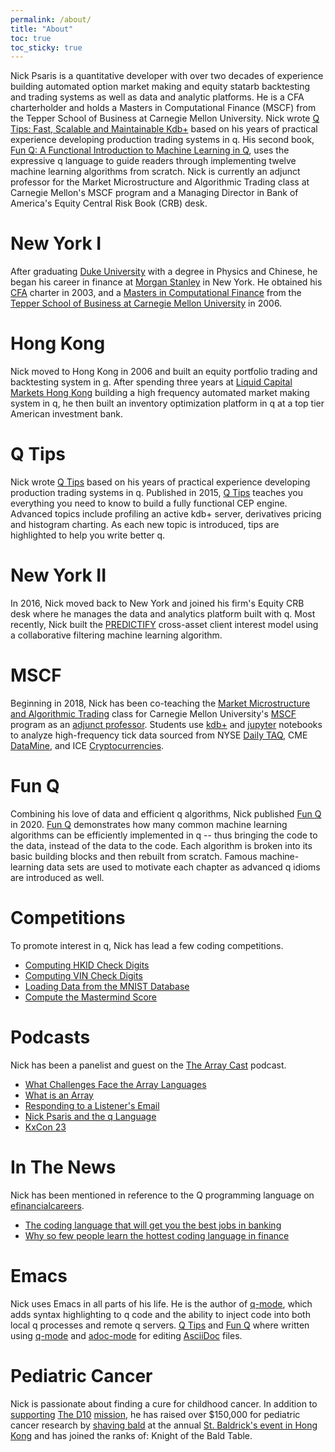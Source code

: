 ```yaml
---
permalink: /about/
title: "About"
toc: true
toc_sticky: true
---
```


Nick Psaris is a quantitative developer with over two decades of
experience building automated option market making and equity statarb
backtesting and trading systems as well as data and analytic
platforms. He is a CFA charterholder and holds a Masters in
Computational Finance (MSCF) from the Tepper School of Business at
Carnegie Mellon University. Nick wrote [Q Tips: Fast, Scalable and
Maintainable Kdb+](http://q-tips.net) based on his years of practical
experience developing production trading systems in q. His second
book, [Fun Q: A Functional Introduction to Machine Learning in
Q](http://fun-q.net), uses the expressive q language to guide readers
through implementing twelve machine learning algorithms from
scratch. Nick is currently an adjunct professor for the Market
Microstructure and Algorithmic Trading class at Carnegie Mellon's MSCF
program and a Managing Director in Bank of America's Equity Central
Risk Book (CRB) desk.

# New York I
After graduating [Duke University](http://www.duke.edu) with a degree
in Physics and Chinese, he began his career in finance at [Morgan
Stanley](http://www.morganstanley.com) in New York. He obtained his
[CFA](http://www.cfainstitute.org) charter in 2003, and a [Masters in
Computational Finance](http://www.cmu.edu/mscf) from the [Tepper
School of Business at Carnegie Mellon
University](http://tepper.cmu.edu) in 2006.

# Hong Kong
Nick moved to Hong Kong in 2006 and built an equity portfolio trading
and backtesting system in
[q](https://en.wikipedia.org/wiki/Q_(programming_language_from_Kx_Systems)). After
spending three years at [Liquid Capital Markets Hong
Kong](http://www.liquidcapital.com/hong-kong) building a high
frequency automated market making system in q, he then built an
inventory optimization platform in q at a top tier American investment
bank.

# Q Tips
Nick wrote [Q Tips](http://q-tips.net) based on his years of practical
experience developing production trading systems in q. Published in
2015, [Q Tips](http://q-tips.net) teaches you everything you need to
know to build a fully functional CEP engine. Advanced topics include
profiling an active kdb+ server, derivatives pricing and histogram
charting. As each new topic is introduced, tips are highlighted to
help you write better q.

# New York II
In 2016, Nick moved back to New York and joined his firm's Equity CRB
desk where he manages the data and analytics platform built with q.
Most recently, Nick built the
[PREDICTIFY](https://uspto.report/TM/90681330) cross-asset client
interest model using a collaborative filtering machine learning
algorithm.

# MSCF
Beginning in 2018, Nick has been co-teaching the [Market
Microstructure and Algorithmic
Trading](https://www.cmu.edu/mscf/academics/curriculum/46982-market-microstructure-and-algorithmic-trading.html)
class for Carnegie Mellon University's
[MSCF](https://www.cmu.edu/mscf/) program as an [adjunct
professor](https://www.cmu.edu/mscf/academics/faculty.html).  Students
use [kdb+](https://kx.com/) and [jupyter](https://jupyter.org/)
notebooks to analyze high-frequency tick data sourced from NYSE [Daily
TAQ](https://www.nyse.com/market-data/historical/daily-taq), CME
[DataMine](https://www.cmegroup.com/confluence/display/EPICSANDBOX/CME+DataMine),
and ICE
[Cryptocurrencies](https://www.theice.com/market-data/cryptocurrencies).

# Fun Q
Combining his love of data and efficient q algorithms, Nick published
[Fun Q](http://fun-q.net) in 2020. [Fun Q](http://fun-q.net)
demonstrates how many common machine learning algorithms can be
efficiently implemented in q -- thus bringing the code to the data,
instead of the data to the code.  Each algorithm is broken into its
basic building blocks and then rebuilt from scratch.  Famous
machine-learning data sets are used to motivate each chapter as
advanced q idioms are introduced as well.

# Competitions
To promote interest in q, Nick has lead a few coding competitions.

- [Computing HKID Check Digits](https://kx.com/blog/computing-check-digits-contest-with-kdb/)
- [Computing VIN Check Digits](https://kx.com/blog/nicks-kdb-coding-contest/)
- [Loading Data from the MNIST Database](https://kx.com/blog/kxcon2016-puzzle-challenge/)
- [Compute the Mastermind Score](https://kx.com/blog/kdb-mastermind-challenge/)

# Podcasts
Nick has been a panelist and guest on the [The Array Cast](https://www.arraycast.com/) podcast.

- [What Challenges Face the Array Languages](https://www.arraycast.com/episodes/episode-02-challenges-facing-the-array-languages)
- [What is an Array](https://www.arraycast.com/episodes/episode-03-what-is-an-array)
- [Responding to a Listener's Email](https://www.arraycast.com/episodes/episode-04-responding-to-listeners-email)
- [Nick Psaris and the q Language](https://www.arraycast.com/episodes/episode42-nick-psaris-q)
- [KxCon 23](https://www.arraycast.com/episodes/episode54-kxcon23)

# In The News
Nick has been mentioned in reference to the Q programming language on [efinancialcareers](https://www.efinancialcareers.com/).

- [The coding language that will get you the best jobs in banking](https://www.efinancialcareers.com/news/2020/09/best-coding-language-for-banking-jobs)
- [Why so few people learn the hottest coding language in finance](https://www.efinancialcareers.com/news/2020/10/kdb-finance-jobs)

# Emacs
Nick uses Emacs in all parts of his life.  He is the author of
[q-mode](https://melpa.org/#/q-mode), which adds syntax highlighting to
q code and the ability to inject code into both local q processes and
remote q servers.  [Q Tips](http://q-tips.net) and [Fun
Q](http://fun-q.net) where written using
[q-mode](https://melpa.org/#/q-mode) and
[adoc-mode](https://melpa.org/#/adoc-mode) for editing
[AsciiDoc](http://www.methods.co.nz/asciidoc/) files.

# Pediatric Cancer
Nick is passionate about finding a cure for childhood cancer.  In
addition to
[supporting](https://thed10.com/blog/j-s-bulls-why-we-do-this-in-the-first-place)
[The D10](https://thed10.com/)
[mission](https://thed10.com/our-mission), he has raised over $150,000
for pediatric cancer research by [shaving
bald](https://www.stbaldricks.org/participants/nickgoesbald) at the
annual [St. Baldrick's event in Hong
Kong](https://www.stbaldricks.org/events/hkis2023) and has joined the ranks of: Knight of the Bald Table.
